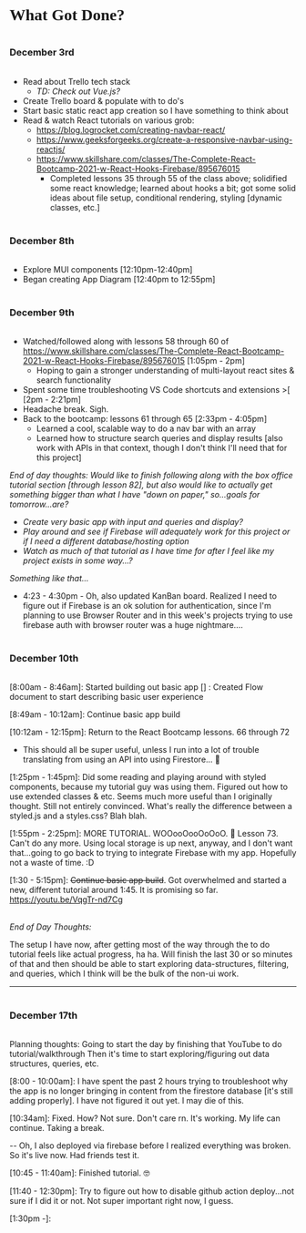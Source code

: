 <h1 style="font-family:georgia">What Got Done?</h1>

<h3 style="padding:1em 0 1em 0">December 3rd</h3>

* Read about Trello tech stack
  * <em>TD: Check out Vue.js?</em>
* Create Trello board & populate with to do's
* Start basic static react app creation so I have something to think about
* Read & watch React tutorials on various grob:
  * https://blog.logrocket.com/creating-navbar-react/
  * https://www.geeksforgeeks.org/create-a-responsive-navbar-using-reactjs/
  * https://www.skillshare.com/classes/The-Complete-React-Bootcamp-2021-w-React-Hooks-Firebase/895676015
    * Completed lessons 35 through 55 of the class above; solidified some react knowledge; learned about hooks a bit; got some solid ideas about file setup, conditional rendering, styling [dynamic classes, etc.]

<h3 style="padding:1em 0 1em 0">December 8th</h3>

* Explore MUI components [12:10pm-12:40pm]
* Began creating App Diagram [12:40pm to 12:55pm]

<h3 style="padding:1em 0 1em 0">December 9th</h3>

* Watched/followed along with lessons 58 through 60 of https://www.skillshare.com/classes/The-Complete-React-Bootcamp-2021-w-React-Hooks-Firebase/895676015 [1:05pm - 2pm]
  * Hoping to gain a stronger understanding of multi-layout react sites & search functionality
* Spent some time troubleshooting VS Code shortcuts and extensions >[ [2pm - 2:21pm]
* Headache break. Sigh.
* Back to the bootcamp: lessons 61 through 65 [2:33pm - 4:05pm]
  * Learned a cool, scalable way to do a nav bar with an array
  * Learned how to structure search queries and display results [also work with APIs in that context, though I don't think I'll need that for this project]

<em>End of day thoughts: Would like to finish following along with the box office tutorial section [through lesson 82], but also would like to actually get something bigger than what I have "down on paper," so...goals for tomorrow...are?
- Create very basic app with input and queries and display?
- Play around and see if Firebase will adequately work for this project or if I need a different database/hosting option
- Watch as much of that tutorial as I have time for after I feel like my project exists in some way...?

Something like that...</em>

* 4:23 - 4:30pm - Oh, also updated KanBan board. Realized I need to figure out if Firebase is an ok solution for authentication, since I'm planning to use Browser Router and in this week's projects trying to use firebase auth with browser router was a huge nightmare....

<h3 style="padding:1em 0 1em 0">December 10th</h3>

[8:00am - 8:46am]: Started building out basic app
[] : Created Flow document to start describing basic user experience  

[8:49am - 10:12am]: Continue basic app build  

[10:12am - 12:15pm]: Return to the React Bootcamp lessons. 66 through 72
  * This should all be super useful, unless I run into a lot of trouble translating from using an API into using Firestore... 🤞  

[1:25pm - 1:45pm]: Did some reading and playing around with styled components, because my tutorial guy was using them. Figured out how to use extended classes & etc. Seems much more useful than I originally thought. Still not entirely convinced. What's really the difference between a styled.js and a styles.css? Blah blah.  

[1:55pm - 2:25pm]: MORE TUTORIAL. WOOooOooOoOoO. 🥴 Lesson 73. Can't do any more. Using local storage is up next, anyway, and I don't want that...going to go back to trying to integrate Firebase with my app. Hopefully not a waste of time. :D  

[1:30 - 5:15pm]: <span style="text-decoration:line-through;">Continue basic app build</span>. Got overwhelmed and started a new, different tutorial around 1:45. It is promising so far.  
https://youtu.be/VqgTr-nd7Cg

<br />
<em>End of Day Thoughts:</em>  

The setup I have now, after getting most of the way through the to do tutorial feels like actual progress, ha ha. Will finish the last 30 or so minutes of that and then should be able to start exploring data-structures, filtering, and queries, which I think will be the bulk of the non-ui work.
<hr>

<h3 style="padding:1em 0 1em 0">December 17th</h3>

Planning thoughts:
Going to start the day by finishing that YouTube to do tutorial/walkthrough
Then it's time to start exploring/figuring out data structures, queries, etc.

[8:00 - 10:00am]: I have spent the past 2 hours trying to troubleshoot why the app is no longer bringing in content from the firestore database [it's still adding properly]. I have not figured it out yet. I may die of this.

[10:34am]: Fixed. How? Not sure. Don't care rn. It's working. My life can continue. Taking a break.

-- Oh, I also deployed via firebase before I realized everything was broken. So it's live now. Had friends test it.

[10:45 - 11:40am]: Finished tutorial. 🤓

[11:40 - 12:30pm]: Try to figure out how to disable github action deploy...not sure if I did it or not. Not super important right now, I guess.

[1:30pm -]: 

